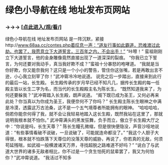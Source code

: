 # 绿色小导航在线 地址发布页网站

### →→→ <a href="http://3t3e.com/index.html">[点此进入/观/看/]</a>

绿色小导航在线 地址发布页网站
是一阵沉默，紧接http://www.68aa.cc/contes.php着叹息一声：“道友行事如此霸道，恐难渡过此劫，也罢了，我愿意立下大道誓言，三百年之内，不会出手！”
    “咔嚓！”
    蛮祖刚刚立下大道誓言，他的金身雕像竟然直接出现了一道深深的裂痕。
    “你我已立下誓言，为何还要对我动手，真当我好欺不成？”蛮祖十分暴怒的咆哮道。
    “我就是当你好欺，你又能奈我何？这只是一个小小的警告，管住你这张嘴，若是再敢出言不逊，小心我立刻宰了你！”武冲霄冷冷地说道。
    说完之后一步踏出，直接来到此行的最后一站，长生殿。
    长生殿传承的岁月早已经不知凡几，据传长生殿的每一任殿主皆以长生二字为名，而当代的长生殿殿主名为陈长生。
    “既然知道我来了，为何还要躲我？”武冲霄踏入长生殿，朗声说道。
    “阁下既已成为圣王，又何必再来此处？你当真以为你成为圣王，我便奈何不了你吗？”
    长生殿主陈长生眼神之中满是冷漠，透露这万古沧桑，这不是一个五气境尊者所能拥有的眼神。
    “哈哈哈哈，倘若你能奈何得了我，就不会让我轻易地踏入这长生殿，既然我站在这里了，那就说明我根本就不怕你。”
    武冲霄满头的黑发狂舞，负手而立，傲立于长生殿大厅之中：“你说是吗，长生天尊？”
    陈长生瞳孔微缩，但是很快便隐没，声音沙哑地说道：“有些事情看破不说破，一旦说破了，可能就连命都没了。”
    “我这个人胆子大得很，根本就不怕跌落下天尊位的没落天尊的威胁，再说了，你若真的无敌，何须苟延残喘，如武祖一般横渡诸天万界，寻找超脱之路难道不好吗？”
    “说白了与武道大世界的诸多无敌者相比，你不过是一个贪生怕死的鼠辈罢了，我又为何怕你？”武冲霄说道。
    “我活过不知多
